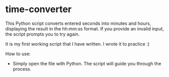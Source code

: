 # time-converter

This Python script converts entered seconds into minutes and hours, displaying the result in the hh:mm:ss format.
If you provide an invalid input, the script prompts you to try again.

It is my first working script that I have written. I wrote it to practice :)

How to use:
- Simply open the file with Python. The script will guide you through the process.
